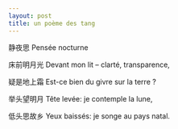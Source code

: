 ```yaml
---
layout: post
title: un poème des tang
---
```




静夜思                  Pensée nocturne

床前明月光              Devant mon lit – clarté, transparence,

疑是地上霜              Est-ce bien du givre sur la terre ?

举头望明月              Tête levée: je contemple la lune,

低头思故乡              Yeux baissés: je songe au pays natal. 
